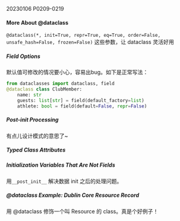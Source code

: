 20230106    P0209-0219
#### More About @dataclass
`@dataclass(*, init=True, repr=True, eq=True, order=False, unsafe_hash=False, frozen=False)`
这些参数，让 dataclass 灵活好用

##### Field Options
默认值可修改的情况要小心，容易出bug。如下是正常写法：
```python
from dataclasses import dataclass, field 
@dataclass class ClubMember: 
    name: str 
    guests: list[str] = field(default_factory=list)
    athlete: bool = field(default=False, repr=False)
```

##### Post-init Processing
有点儿设计模式的意思了~

##### Typed Class Attributes

##### Initialization Variables That Are Not Fields
用`__post_init__` 解决数据 init 之后的处理问题。

##### @dataclass Example: Dublin Core Resource Record
用 @dataclass 修饰一个叫 Resource 的 class。真是个好例子！
